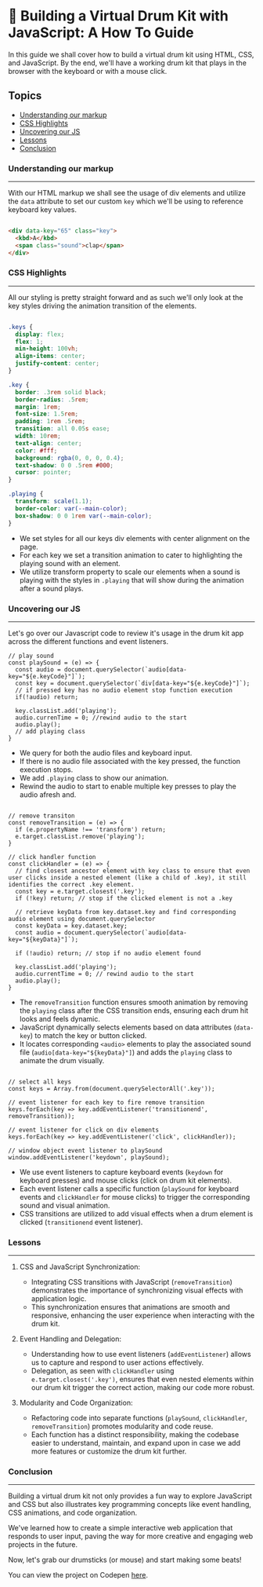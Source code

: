 # 🥁 Building a Virtual Drum Kit with JavaScript: A How To Guide

In this guide we shall cover how to build a virtual drum kit using HTML, CSS, and JavaScript. By the end, we'll have a working drum kit that plays in the browser with the keyboard or with a mouse click.

## Topics
- [Understanding our markup](#understanding-our-markup)
- [CSS Highlights](#css-highlights)
- [Uncovering our JS](#uncovering-our-js)
- [Lessons](#lessons)
- [Conclusion](#conclusion)

### Understanding our markup

___

With our HTML markup we shall see the usage of div elements and utilize the `data` attribute to set our custom `key` which we'll be using to reference keyboard key values.

```HTML

<div data-key="65" class="key">
  <kbd>A</kbd>
  <span class="sound">clap</span>
</div>

```

### CSS Highlights

___

All our styling is pretty straight forward and as such we'll only look at the key styles driving the animation transition of the elements.

```CSS

.keys {
  display: flex;
  flex: 1;
  min-height: 100vh;
  align-items: center;
  justify-content: center;
}

.key {
  border: .3rem solid black;
  border-radius: .5rem;
  margin: 1rem;
  font-size: 1.5rem;
  padding: 1rem .5rem;
  transition: all 0.05s ease;
  width: 10rem;
  text-align: center;
  color: #fff;
  background: rgba(0, 0, 0, 0.4);
  text-shadow: 0 0 .5rem #000;
  cursor: pointer;
}

.playing {
  transform: scale(1.1);
  border-color: var(--main-color);
  box-shadow: 0 0 1rem var(--main-color);
}

```

- We set styles for all our keys div elements with center alignment on the page.
- For each key we set a transition animation to cater to highlighting the playing sound with an element.
- We utilize transform property to scale our elements when a sound is playing with the styles in `.playing` that will show during the animation after a sound plays.

### Uncovering our JS

___

Let's go over our Javascript code to review it's usage in the drum kit app across the different functions and event listeners.

```JS
// play sound 
const playSound = (e) => {
  const audio = document.querySelector(`audio[data-key="${e.keyCode}"]`);
  const key = document.querySelector(`div[data-key="${e.keyCode}"]`);
  // if pressed key has no audio element stop function execution
  if(!audio) return;

  key.classList.add('playing');
  audio.currenTime = 0; //rewind audio to the start
  audio.play();
  // add playing class
}
```
-  We query for both the audio files and keyboard input.
-  If there is no audio file associated with the key pressed, the function execution stops.
- We add `.playing` class to show our animation.
- Rewind the audio to start to enable multiple key presses to play the audio afresh and.

```JS

// remove transiton
const removeTransition = (e) => {
  if (e.propertyName !== 'transform') return;
  e.target.classList.remove('playing');
}

// click handler function
const clickHandler = (e) => {
  // find closest ancestor element with key class to ensure that even user clicks inside a nested element (like a child of .key), it still identifies the correct .key element.
  const key = e.target.closest('.key');
  if (!key) return; // stop if the clicked element is not a .key
  
  // retrieve keyData from key.dataset.key and find corresponding audio element using document.querySelector
  const keyData = key.dataset.key; 
  const audio = document.querySelector(`audio[data-key="${keyData}"]`);
  
  if (!audio) return; // stop if no audio element found
  
  key.classList.add('playing');
  audio.currentTime = 0; // rewind audio to the start
  audio.play();
}

```

- The `removeTransition` function ensures smooth animation by removing the `playing` class after the CSS transition ends, ensuring each drum hit looks and feels dynamic.
- JavaScript dynamically selects elements based on data attributes (`data-key`) to match the key or button clicked.
- It locates corresponding `<audio>` elements to play the associated sound file (`audio[data-key="${keyData}"]`) and adds the `playing` class to animate the drum visually.

```JS

// select all keys
const keys = Array.from(document.querySelectorAll('.key'));

// event listener for each key to fire remove transition
keys.forEach(key => key.addEventListener('transitionend', removeTransition));

// event listener for click on div elements
keys.forEach(key => key.addEventListener('click', clickHandler));

// window object event listener to playSound
window.addEventListener('keydown', playSound);

```

- We use event listeners to capture keyboard events (`keydown` for keyboard presses) and mouse clicks (click on drum kit elements).
- Each event listener calls a specific function (`playSound` for keyboard events and `clickHandler` for mouse clicks) to trigger the corresponding sound and visual animation.
- CSS transitions are utilized to add visual effects when a drum element is clicked (`transitionend` event listener).


### Lessons
___

1. CSS and JavaScript Synchronization:
    - Integrating CSS transitions with JavaScript (`removeTransition`) demonstrates the importance of synchronizing visual effects with application logic.
    - This synchronization ensures that animations are smooth and responsive, enhancing the user experience when interacting with the drum kit.

2. Event Handling and Delegation:
    - Understanding how to use event listeners (`addEventListener`) allows us to capture and respond to user actions effectively.
    - Delegation, as seen with `clickHandler` using `e.target.closest('.key')`, ensures that even nested elements within our drum kit trigger the correct action, making our code more robust.

3. Modularity and Code Organization:
    - Refactoring code into separate functions (`playSound`, `clickHandler`, `removeTransition`) promotes modularity and code reuse.
    - Each function has a distinct responsibility, making the codebase easier to understand, maintain, and expand upon in case we add more features or customize the drum kit further.

### Conclusion
___

Building a virtual drum kit not only provides a fun way to explore JavaScript and CSS but also illustrates key programming concepts like event handling, CSS animations, and code organization. 

We've learned how to create a simple interactive web application that responds to user input, paving the way for more creative and engaging web projects in the future. 

Now, let's grab our drumsticks (or mouse) and start making some beats!

You can view the project on Codepen <a href="https://codepen.io/benjaminkyamanywa/pen/XWLmxKM" target="_blank">here</a>.